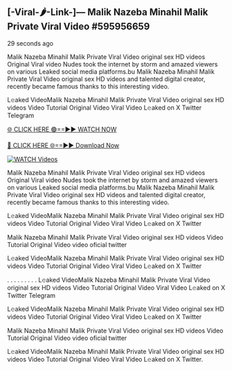 ## [-Viral-🌶-Link-]— Malik Nazeba Minahil Malik Private Viral Video  #595956659

29 seconds ago

Malik Nazeba Minahil Malik Private Viral Video  original sex HD videos Original Viral video Nudes took the internet by storm and amazed viewers on various Leaked social media platforms.bu Malik Nazeba Minahil Malik Private Viral Video  original sex HD videos and talented digital creator, recently became famous thanks to this interesting video.

L𝚎aked VideoMalik Nazeba Minahil Malik Private Viral Video  original sex HD videos Video Tutorial Original Video Viral Video L𝚎aked on X Twitter Telegram

[🌐 CLICK HERE 🟢==►► WATCH NOW](https://cutt.ly/te57wshS)

[🔴 CLICK HERE 🌐==►► Download Now](https://cutt.ly/te57wshS)

[![WATCH Videos](https://i.imgur.com/dJHk4Zq.gif)](https://cutt.ly/te57wshS)

Malik Nazeba Minahil Malik Private Viral Video  original sex HD videos Original Viral video Nudes took the internet by storm and amazed viewers on various Leaked social media platforms.bu Malik Nazeba Minahil Malik Private Viral Video  original sex HD videos and talented digital creator, recently became famous thanks to this interesting video.

L𝚎aked VideoMalik Nazeba Minahil Malik Private Viral Video  original sex HD videos Video Tutorial Original Video Viral Video L𝚎aked on X Twitter

Malik Nazeba Minahil Malik Private Viral Video  original sex HD videos Video Tutorial Original Video video oficial twitter

L𝚎aked VideoMalik Nazeba Minahil Malik Private Viral Video  original sex HD videos Video Tutorial Original Video Viral Video L𝚎aked on X Twitter

. . . . . . . . . L𝚎aked VideoMalik Nazeba Minahil Malik Private Viral Video  original sex HD videos Video Tutorial Original Video Viral Video L𝚎aked on X Twitter Telegram

L𝚎aked VideoMalik Nazeba Minahil Malik Private Viral Video  original sex HD videos Video Tutorial Original Video Viral Video L𝚎aked on X Twitter

Malik Nazeba Minahil Malik Private Viral Video  original sex HD videos Video Tutorial Original Video video oficial twitter

L𝚎aked VideoMalik Nazeba Minahil Malik Private Viral Video  original sex HD videos Video Tutorial Original Video Viral Video L𝚎aked on X Twitter.